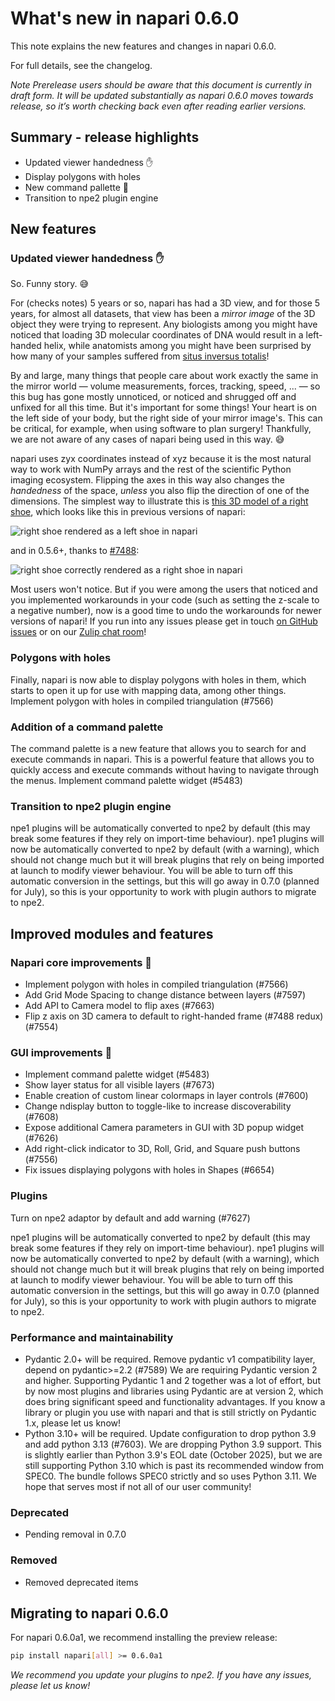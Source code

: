 # What's new in napari 0.6.0

This note explains the new features and changes in napari 0.6.0.

For full details, see the changelog.

*Note Prerelease users should be aware that this document is currently in draft form. It will be updated substantially as napari 0.6.0 moves towards release, so it’s worth checking back even after reading earlier versions.*

## Summary - release highlights

- Updated viewer handedness ✋
- Display polygons with holes
- New command pallette 🎨
- Transition to npe2 plugin engine

## New features

### Updated viewer handedness ✋

So. Funny story. 😅

For (checks notes) 5 years or so, napari has had a 3D view, and for those 5
years, for almost all datasets, that view has been a *mirror image* of the 3D
object they were trying to represent. Any biologists among you might have
noticed that loading 3D molecular coordinates of DNA would result in a
left-handed helix, while anatomists among you might have been surprised by how
many of your samples suffered from [situs inversus
totalis](https://en.wikipedia.org/wiki/Situs_inversus)!

By and large, many things that people care about work exactly the same in the
mirror world — volume measurements, forces, tracking, speed, ... — so this bug
has gone mostly unnoticed, or noticed and shrugged off and unfixed for all this
time. But it's important for some things!  Your heart is on the left side of
your body, but the right side of your mirror image's. This can be critical, for
example, when using software to plan surgery! Thankfully, we are not aware of
any cases of napari being used in this way. 😅

napari uses zyx coordinates instead of xyz because it is the most natural way
to work with NumPy arrays and the rest of the scientific Python imaging
ecosystem. Flipping the axes in this way also changes the *handedness* of the
space, *unless* you also flip the direction of one of the dimensions. The
simplest way to illustrate this is [this 3D model of a right
shoe](https://grabcad.com/library/anatomic-shoe-sole-euro-right-41-1), which looks
like this in previous versions of napari:

![right shoe rendered as a left shoe in napari](https://github.com/user-attachments/assets/c9190e2c-f35a-44d1-95d5-f9877dd4c843)

and in 0.5.6+, thanks to [#7488](https://github.com/napari/napari/pull/7488):

![right shoe correctly rendered as a right shoe in napari](https://github.com/user-attachments/assets/e187f5e7-8e4a-4526-bae9-80a9bec6fea3)

Most users won't notice. But if you were among the users that noticed and you
implemented workarounds in your code (such as setting the z-scale to a negative
number), now is a good time to undo the workarounds for newer versions of
napari! If you run into any issues please get in touch [on GitHub
issues](https://github.com/napari/napari) or on our [Zulip chat room](https://napari.zulipchat.com)!

### Polygons with holes

Finally, napari is now able to display polygons with holes in them, which starts to open it up for use with mapping data, among other things. Implement polygon with holes in compiled triangulation (#7566)

### Addition of a command palette

The command palette is a new feature that allows you to search for and execute commands in napari. This is a powerful feature that allows you to quickly access and execute commands without having to navigate through the menus. Implement command palette widget (#5483)

### Transition to npe2 plugin engine

npe1 plugins will be automatically converted to npe2 by default (this may break some features if they rely on import-time behaviour).
npe1 plugins will now be automatically converted to npe2 by default (with a warning), which should not change much but it will break plugins that rely on being imported at launch to modify viewer behaviour. You will be able to turn off this automatic conversion in the settings, but this will go away in 0.7.0 (planned for July),
so this is your opportunity to work with plugin authors to migrate to npe2.

## Improved modules and features

### Napari core improvements 🧠

- Implement polygon with holes in compiled triangulation (#7566)
- Add Grid Mode Spacing to change distance between layers (#7597)
- Add API to Camera model to flip axes (#7663)
- Flip z axis on 3D camera to default to right-handed frame (#7488 redux) (#7554)

### GUI improvements 🎨

- Implement command palette widget (#5483)
- Show layer status for all visible layers (#7673)
- Enable creation of custom linear colormaps in layer controls (#7600)
- Change ndisplay button to toggle-like to increase discoverability (#7608)
- Expose additional Camera parameters in GUI with 3D popup widget (#7626)
- Add right-click indicator to 3D, Roll, Grid, and Square push buttons (#7556)
- Fix issues displaying polygons with holes in Shapes (#6654)

### Plugins 

Turn on npe2 adaptor by default and add warning (#7627)

npe1 plugins will be automatically converted to npe2 by default (this may break some features if they rely on import-time behaviour).
npe1 plugins will now be automatically converted to npe2 by default (with a warning), which should not change much but it will break plugins that rely on being imported at launch to modify viewer behaviour.
You will be able to turn off this automatic conversion in the settings,
but this will go away in 0.7.0 (planned for July),
so this is your opportunity to work with plugin authors to migrate to npe2.

### Performance and maintainability

- Pydantic 2.0+ will be required. Remove pydantic v1 compatibility layer, depend on pydantic>=2.2 (#7589) We are requiring Pydantic version 2 and higher. Supporting Pydantic 1 and 2 together was a lot of effort, but by now most plugins and libraries using Pydantic are at version 2, which does bring significant speed and functionality advantages. If you know a library or plugin you use with napari and that is still strictly on Pydantic 1.x, please let us know!
- Python 3.10+ will be required. Update configuration to drop python 3.9 and add python 3.13 (#7603). We are dropping Python 3.9 support. This is slightly earlier than Python 3.9's EOL date (October 2025), but we are still supporting Python 3.10 which is past its recommended window from SPEC0. The bundle follows SPEC0 strictly and so uses Python 3.11. We hope that serves most if not all of our user community!

### Deprecated

- Pending removal in 0.7.0

### Removed

- Removed deprecated items

## Migrating to napari 0.6.0

For napari 0.6.0a1, we recommend installing the preview release:

```bash
pip install napari[all] >= 0.6.0a1
```

*We recommend you update your plugins to npe2. If you have any issues, please let us know!*
